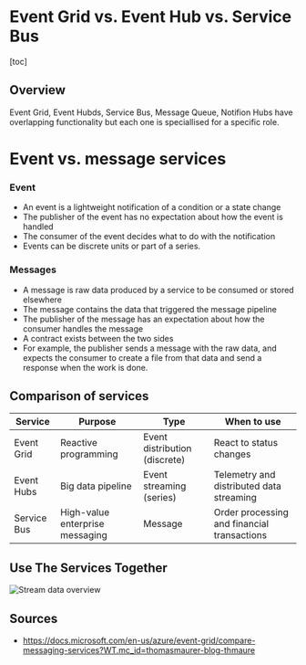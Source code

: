 # Event Grid vs. Event Hub vs. Service Bus



[toc]



## Overview



Event Grid, Event Hubds, Service Bus, Message Queue, Notifion Hubs have overlapping functionality but each one is speciallised for a specific role.



# Event vs. message services



### Event

- An event is a lightweight notification of a condition or a state change
- The publisher of the event has no expectation about how the event is  handled
- The consumer of the event decides what to do with the  notification
- Events can be discrete units or part of a series.



### Messages

- A message is raw data produced by a service to be consumed or stored  elsewhere
- The message contains the data that triggered the message  pipeline
- The publisher of the message has an expectation about how the  consumer handles the message
- A contract exists between the two sides
- For example, the publisher sends a message with the raw data, and  expects the consumer to create a file from that data and send a response when the work is done.



## Comparison of services



| Service     | Purpose                         | Type                          | When to use                                 |
| ----------- | ------------------------------- | ----------------------------- | ------------------------------------------- |
| Event Grid  | Reactive programming            | Event distribution (discrete) | React to status changes                     |
| Event Hubs  | Big data pipeline               | Event streaming (series)      | Telemetry and distributed data streaming    |
| Service Bus | High-value enterprise messaging | Message                       | Order processing and financial transactions |



## Use The Services Together



![Stream data overview](https://docs.microsoft.com/en-us/azure/event-grid/media/compare-messaging-services/overview.png)







## Sources

- https://docs.microsoft.com/en-us/azure/event-grid/compare-messaging-services?WT.mc_id=thomasmaurer-blog-thmaure
